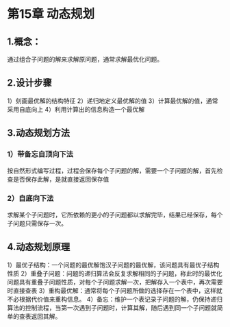 # 第15章 动态规划
## 1.概念：
通过组合子问题的解来求解原问题，通常求解最优化问题。
## 2.设计步骤
1）刻画最优解的结构特征
2）递归地定义最优解的值
3）计算最优解的值，通常采用自底向上
4）利用计算出的信息构造一个最优解
## 3.动态规划方法
### 1）带备忘自顶向下法
按自然形式编写过程，过程会保存每个子问题的解，需要一个子问题的解，首先检查是否保存此解，是就直接返回保存值
### 2）自底向下法
求解某个子问题时，它所依赖的更小的子问题都以求解完毕，结果已经保存，每个子问题只需保存一次。
## 4.动态规划原理
1）最优子结构：一个问题的最优解饱汉子问题的最优解，该问题具有最优子结构性质
2）重叠子问题：问题的递归算法会反复求解相同的子问题，称此时的最优化问题具有重叠子问题性质，对每个子问题求解一次，把解存入一个表中，再次需要时直接查表
3）重构最优解：通常将每个子问题所做的选择存在一个表中，这样就不必根据代价值来重构信息。
4）备忘：维护一个表记录子问题的解，仍保持递归算法的控制流程，当第一次遇到子问题时，计算其解，随后遇到同一个子问题就简单的查表返回其解。
